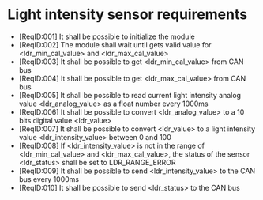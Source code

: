 # Light intensity sensor requirements

* [ReqID:001] It shall be possible to initialize the module
* [ReqID:002] The module shall wait until gets valid value for <ldr_min_cal_value> and <ldr_max_cal_value>
* [ReqID:003] It shall be possible to get <ldr_min_cal_value> from CAN bus
* [ReqID:004] It shall be possible to get <ldr_max_cal_value> from CAN bus
* [ReqID:005] It shall be possible to read current light intensity analog value <ldr_analog_value> as a float number every 1000ms
* [ReqID:006] It shall be possible to convert <ldr_analog_value> to a 10 bits digital value <ldr_value>
* [ReqID:007] It shall be possible to convert <ldr_value> to a light intensity value <ldr_intensity_value> between 0 and 100
* [ReqID:008] If <ldr_intensity_value> is not in the range of <ldr_min_cal_value> and <ldr_max_cal_value>, the status of the sensor
            <ldr_status> shall be set to LDR_RANGE_ERROR
* [ReqID:009] It shall be possible to send <ldr_intensity_value> to the CAN bus every 1000ms
* [ReqID:010] It shall be possible to send <ldr_status> to the CAN bus